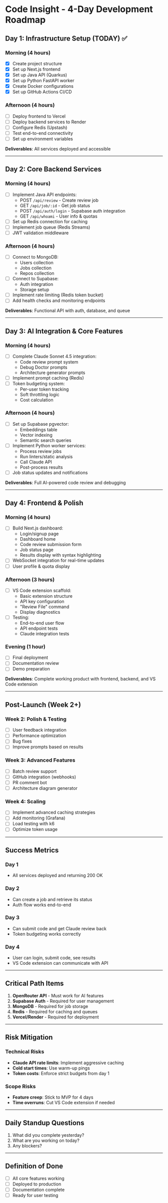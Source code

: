 # Code Insight - 4-Day Development Roadmap

## Day 1: Infrastructure Setup (TODAY) ✅

### Morning (4 hours)
- [x] Create project structure
- [x] Set up Next.js frontend
- [x] Set up Java API (Quarkus)
- [x] Set up Python FastAPI worker
- [x] Create Docker configurations
- [x] Set up GitHub Actions CI/CD

### Afternoon (4 hours)
- [ ] Deploy frontend to Vercel
- [ ] Deploy backend services to Render
- [ ] Configure Redis (Upstash)
- [ ] Test end-to-end connectivity
- [ ] Set up environment variables

**Deliverables**: All services deployed and accessible

---

## Day 2: Core Backend Services

### Morning (4 hours)
- [ ] Implement Java API endpoints:
  - POST `/api/review` - Create review job
  - GET `/api/job/:id` - Get job status
  - POST `/api/auth/login` - Supabase auth integration
  - GET `/api/whoami` - User info & quotas
- [ ] Set up Redis connection for caching
- [ ] Implement job queue (Redis Streams)
- [ ] JWT validation middleware

### Afternoon (4 hours)
- [ ] Connect to MongoDB:
  - Users collection
  - Jobs collection
  - Repos collection
- [ ] Connect to Supabase:
  - Auth integration
  - Storage setup
- [ ] Implement rate limiting (Redis token bucket)
- [ ] Add health checks and monitoring endpoints

**Deliverables**: Functional API with auth, database, and queue

---

## Day 3: AI Integration & Core Features

### Morning (4 hours)
- [ ] Complete Claude Sonnet 4.5 integration:
  - Code review prompt system
  - Debug Doctor prompts
  - Architecture generator prompts
- [ ] Implement prompt caching (Redis)
- [ ] Token budgeting system:
  - Per-user token tracking
  - Soft throttling logic
  - Cost calculation

### Afternoon (4 hours)
- [ ] Set up Supabase pgvector:
  - Embeddings table
  - Vector indexing
  - Semantic search queries
- [ ] Implement Python worker services:
  - Process review jobs
  - Run linters/static analysis
  - Call Claude API
  - Post-process results
- [ ] Job status updates and notifications

**Deliverables**: Full AI-powered code review and debugging

---

## Day 4: Frontend & Polish

### Morning (4 hours)
- [ ] Build Next.js dashboard:
  - Login/signup page
  - Dashboard home
  - Code review submission form
  - Job status page
  - Results display with syntax highlighting
- [ ] WebSocket integration for real-time updates
- [ ] User profile & quota display

### Afternoon (3 hours)
- [ ] VS Code extension scaffold:
  - Basic extension structure
  - API key configuration
  - "Review File" command
  - Display diagnostics
- [ ] Testing:
  - End-to-end user flow
  - API endpoint tests
  - Claude integration tests

### Evening (1 hour)
- [ ] Final deployment
- [ ] Documentation review
- [ ] Demo preparation

**Deliverables**: Complete working product with frontend, backend, and VS Code extension

---

## Post-Launch (Week 2+)

### Week 2: Polish & Testing
- [ ] User feedback integration
- [ ] Performance optimization
- [ ] Bug fixes
- [ ] Improve prompts based on results

### Week 3: Advanced Features
- [ ] Batch review support
- [ ] GitHub integration (webhooks)
- [ ] PR comment bot
- [ ] Architecture diagram generator

### Week 4: Scaling
- [ ] Implement advanced caching strategies
- [ ] Add monitoring (Grafana)
- [ ] Load testing with k6
- [ ] Optimize token usage

---

## Success Metrics

### Day 1
- All services deployed and returning 200 OK

### Day 2
- Can create a job and retrieve its status
- Auth flow works end-to-end

### Day 3
- Can submit code and get Claude review back
- Token budgeting works correctly

### Day 4
- User can login, submit code, see results
- VS Code extension can communicate with API

---

## Critical Path Items

1. **OpenRouter API** - Must work for AI features
2. **Supabase Auth** - Required for user management
3. **MongoDB** - Required for job storage
4. **Redis** - Required for caching and queues
5. **Vercel/Render** - Required for deployment

---

## Risk Mitigation

### Technical Risks
- **Claude API rate limits**: Implement aggressive caching
- **Cold start times**: Use warm-up pings
- **Token costs**: Enforce strict budgets from day 1

### Scope Risks
- **Feature creep**: Stick to MVP for 4 days
- **Time overruns**: Cut VS Code extension if needed

---

## Daily Standup Questions

1. What did you complete yesterday?
2. What are you working on today?
3. Any blockers?

---

## Definition of Done

- [ ] All core features working
- [ ] Deployed to production
- [ ] Documentation complete
- [ ] Ready for user testing
